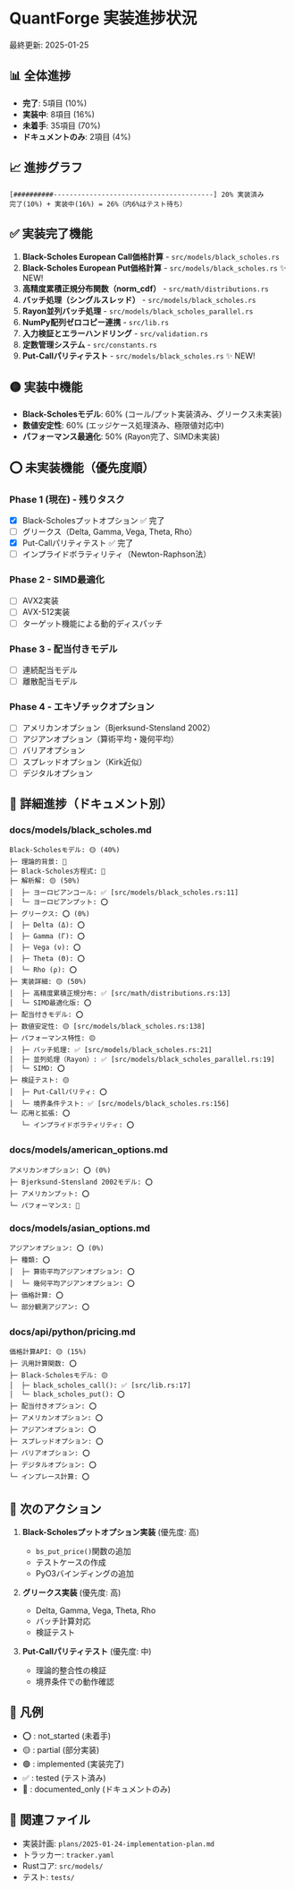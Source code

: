 # QuantForge 実装進捗状況

最終更新: 2025-01-25

## 📊 全体進捗

- **完了**: 5項目 (10%)
- **実装中**: 8項目 (16%)
- **未着手**: 35項目 (70%)
- **ドキュメントのみ**: 2項目 (4%)

## 📈 進捗グラフ

```
[##########----------------------------------------] 20% 実装済み
完了(10%) + 実装中(16%) = 26%（内6%はテスト待ち）
```

## ✅ 実装完了機能

1. **Black-Scholes European Call価格計算** - `src/models/black_scholes.rs`
2. **Black-Scholes European Put価格計算** - `src/models/black_scholes.rs` ✨ NEW!
3. **高精度累積正規分布関数（norm_cdf）** - `src/math/distributions.rs`
4. **バッチ処理（シングルスレッド）** - `src/models/black_scholes.rs`
5. **Rayon並列バッチ処理** - `src/models/black_scholes_parallel.rs`
6. **NumPy配列ゼロコピー連携** - `src/lib.rs`
7. **入力検証とエラーハンドリング** - `src/validation.rs`
8. **定数管理システム** - `src/constants.rs`
9. **Put-Callパリティテスト** - `src/models/black_scholes.rs` ✨ NEW!

## 🟡 実装中機能

- **Black-Scholesモデル**: 60% (コール/プット実装済み、グリークス未実装)
- **数値安定性**: 60% (エッジケース処理済み、極限値対応中)
- **パフォーマンス最適化**: 50% (Rayon完了、SIMD未実装)

## ⭕ 未実装機能（優先度順）

### Phase 1 (現在) - 残りタスク
- [x] Black-Scholesプットオプション ✅ 完了
- [ ] グリークス（Delta, Gamma, Vega, Theta, Rho）
- [x] Put-Callパリティテスト ✅ 完了
- [ ] インプライドボラティリティ（Newton-Raphson法）

### Phase 2 - SIMD最適化
- [ ] AVX2実装
- [ ] AVX-512実装
- [ ] ターゲット機能による動的ディスパッチ

### Phase 3 - 配当付きモデル
- [ ] 連続配当モデル
- [ ] 離散配当モデル

### Phase 4 - エキゾチックオプション
- [ ] アメリカンオプション（Bjerksund-Stensland 2002）
- [ ] アジアンオプション（算術平均・幾何平均）
- [ ] バリアオプション
- [ ] スプレッドオプション（Kirk近似）
- [ ] デジタルオプション

## 📁 詳細進捗（ドキュメント別）

### docs/models/black_scholes.md

```
Black-Scholesモデル: 🟡 (40%)
├─ 理論的背景: 📝
├─ Black-Scholes方程式: 📝
├─ 解析解: 🟡 (50%)
│  ├─ ヨーロピアンコール: ✅ [src/models/black_scholes.rs:11]
│  └─ ヨーロピアンプット: ⭕
├─ グリークス: ⭕ (0%)
│  ├─ Delta (Δ): ⭕
│  ├─ Gamma (Γ): ⭕
│  ├─ Vega (ν): ⭕
│  ├─ Theta (Θ): ⭕
│  └─ Rho (ρ): ⭕
├─ 実装詳細: 🟡 (50%)
│  ├─ 高精度累積正規分布: ✅ [src/math/distributions.rs:13]
│  └─ SIMD最適化版: ⭕
├─ 配当付きモデル: ⭕
├─ 数値安定性: 🟡 [src/models/black_scholes.rs:138]
├─ パフォーマンス特性: 🟡
│  ├─ バッチ処理: ✅ [src/models/black_scholes.rs:21]
│  ├─ 並列処理（Rayon）: ✅ [src/models/black_scholes_parallel.rs:19]
│  └─ SIMD: ⭕
├─ 検証テスト: 🟡
│  ├─ Put-Callパリティ: ⭕
│  └─ 境界条件テスト: ✅ [src/models/black_scholes.rs:156]
└─ 応用と拡張: ⭕
   └─ インプライドボラティリティ: ⭕
```

### docs/models/american_options.md

```
アメリカンオプション: ⭕ (0%)
├─ Bjerksund-Stensland 2002モデル: ⭕
├─ アメリカンプット: ⭕
└─ パフォーマンス: 📝
```

### docs/models/asian_options.md

```
アジアンオプション: ⭕ (0%)
├─ 種類: ⭕
│  ├─ 算術平均アジアンオプション: ⭕
│  └─ 幾何平均アジアンオプション: ⭕
├─ 価格計算: ⭕
└─ 部分観測アジアン: ⭕
```

### docs/api/python/pricing.md

```
価格計算API: 🟡 (15%)
├─ 汎用計算関数: ⭕
├─ Black-Scholesモデル: 🟡
│  ├─ black_scholes_call(): ✅ [src/lib.rs:17]
│  └─ black_scholes_put(): ⭕
├─ 配当付きオプション: ⭕
├─ アメリカンオプション: ⭕
├─ アジアンオプション: ⭕
├─ スプレッドオプション: ⭕
├─ バリアオプション: ⭕
├─ デジタルオプション: ⭕
└─ インプレース計算: ⭕
```

## 🎯 次のアクション

1. **Black-Scholesプットオプション実装** (優先度: 高)
   - `bs_put_price()`関数の追加
   - テストケースの作成
   - PyO3バインディングの追加

2. **グリークス実装** (優先度: 高)
   - Delta, Gamma, Vega, Theta, Rho
   - バッチ計算対応
   - 検証テスト

3. **Put-Callパリティテスト** (優先度: 中)
   - 理論的整合性の検証
   - 境界条件での動作確認

## 📝 凡例

- ⭕ : not_started (未着手)
- 🟡 : partial (部分実装)
- 🟢 : implemented (実装完了)
- ✅ : tested (テスト済み)
- 📝 : documented_only (ドキュメントのみ)

## 🔗 関連ファイル

- 実装計画: `plans/2025-01-24-implementation-plan.md`
- トラッカー: `tracker.yaml`
- Rustコア: `src/models/`
- テスト: `tests/`